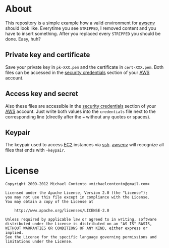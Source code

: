 # About

This repository is a simple example how a valid environment for [awsenv][]
should look like. Everytime you see `STRIPPED`, I removed content and you have 
to insert something. After you replaced every `STRIPPED` you should be done.
Easy, huh?

## Private key and certificate

Save your private key in `pk-XXX.pem` and the certificate in `cert-XXX.pem`.
Both files can be accessed in the [security credentials][] section of your
[AWS][] account.

## Access key and secret

Also these files are accessible in the [security credentials][] section of your
[AWS][] account. Just write both values into the `credentials` file next to the
corresponding line (directly after the `=` without any quotes or spaces).

## Keypair

The keypair used to access [EC2][] instances via [ssh][]. [awsenv][] will
recognize all files that ends with `-keypair`.

# License

    Copyright 2009-2012 Michael Contento <michaelcontento@gmail.com>

    Licensed under the Apache License, Version 2.0 (the "License");
    you may not use this file except in compliance with the License.
    You may obtain a copy of the License at

        http://www.apache.org/licenses/LICENSE-2.0

    Unless required by applicable law or agreed to in writing, software
    distributed under the License is distributed on an "AS IS" BASIS,
    WITHOUT WARRANTIES OR CONDITIONS OF ANY KIND, either express or implied. 
    See the License for the specific language governing permissions and
    limitations under the License.

  [AWS]: http://aws.amazon.com
  [EC2]: http://aws.amazon.com/ec2
  [SSH]: http://en.wikipedia.org/wiki/Secure_Shell
  [Security Credentials]: https://aws-portal.amazon.com/gp/aws/securityCredentials
  [awsenv]: https://github.com/michaelcontento/awsenv
